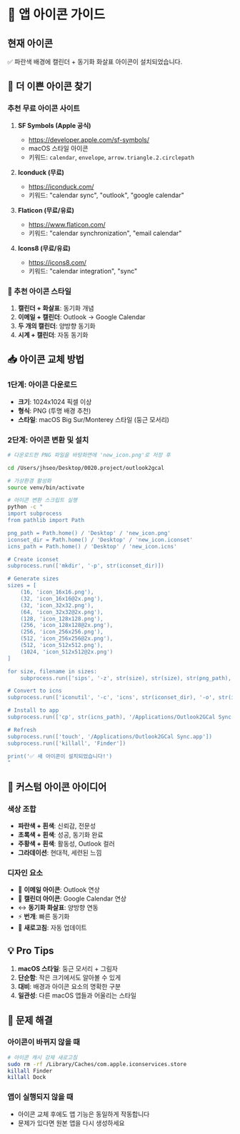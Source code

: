 # 🎨 앱 아이콘 가이드

## 현재 아이콘

✅ 파란색 배경에 캘린더 + 동기화 화살표 아이콘이 설치되었습니다.

## 🌟 더 이쁜 아이콘 찾기

### 추천 무료 아이콘 사이트

1. **SF Symbols (Apple 공식)**
   - https://developer.apple.com/sf-symbols/
   - macOS 스타일 아이콘
   - 키워드: `calendar`, `envelope`, `arrow.triangle.2.circlepath`

2. **Iconduck (무료)**
   - https://iconduck.com/
   - 키워드: "calendar sync", "outlook", "google calendar"

3. **Flaticon (무료/유료)**
   - https://www.flaticon.com/
   - 키워드: "calendar synchronization", "email calendar"

4. **Icons8 (무료/유료)**
   - https://icons8.com/
   - 키워드: "calendar integration", "sync"

### 🎯 추천 아이콘 스타일

1. **캘린더 + 화살표**: 동기화 개념
2. **이메일 + 캘린더**: Outlook → Google Calendar
3. **두 개의 캘린더**: 양방향 동기화
4. **시계 + 캘린더**: 자동 동기화

## 📥 아이콘 교체 방법

### 1단계: 아이콘 다운로드
- **크기**: 1024x1024 픽셀 이상
- **형식**: PNG (투명 배경 추천)
- **스타일**: macOS Big Sur/Monterey 스타일 (둥근 모서리)

### 2단계: 아이콘 변환 및 설치

```bash
# 다운로드한 PNG 파일을 바탕화면에 'new_icon.png'로 저장 후

cd /Users/jhseo/Desktop/0020.project/outlook2gcal

# 가상환경 활성화
source venv/bin/activate

# 아이콘 변환 스크립트 실행
python -c "
import subprocess
from pathlib import Path

png_path = Path.home() / 'Desktop' / 'new_icon.png'
iconset_dir = Path.home() / 'Desktop' / 'new_icon.iconset'
icns_path = Path.home() / 'Desktop' / 'new_icon.icns'

# Create iconset
subprocess.run(['mkdir', '-p', str(iconset_dir)])

# Generate sizes
sizes = [
    (16, 'icon_16x16.png'),
    (32, 'icon_16x16@2x.png'), 
    (32, 'icon_32x32.png'),
    (64, 'icon_32x32@2x.png'),
    (128, 'icon_128x128.png'),
    (256, 'icon_128x128@2x.png'),
    (256, 'icon_256x256.png'), 
    (512, 'icon_256x256@2x.png'),
    (512, 'icon_512x512.png'),
    (1024, 'icon_512x512@2x.png')
]

for size, filename in sizes:
    subprocess.run(['sips', '-z', str(size), str(size), str(png_path), '--out', str(iconset_dir / filename)])

# Convert to icns
subprocess.run(['iconutil', '-c', 'icns', str(iconset_dir), '-o', str(icns_path)])

# Install to app
subprocess.run(['cp', str(icns_path), '/Applications/Outlook2GCal Sync.app/Contents/Resources/AppIcon.icns'])

# Refresh
subprocess.run(['touch', '/Applications/Outlook2GCal Sync.app'])
subprocess.run(['killall', 'Finder'])

print('✅ 새 아이콘이 설치되었습니다!')
"
```

## 🎨 커스텀 아이콘 아이디어

### 색상 조합
- **파란색 + 흰색**: 신뢰감, 전문성
- **초록색 + 흰색**: 성공, 동기화 완료
- **주황색 + 흰색**: 활동성, Outlook 컬러
- **그라데이션**: 현대적, 세련된 느낌

### 디자인 요소
- 📧 **이메일 아이콘**: Outlook 연상
- 📅 **캘린더 아이콘**: Google Calendar 연상  
- ↔️ **동기화 화살표**: 양방향 연동
- ⚡ **번개**: 빠른 동기화
- 🔄 **새로고침**: 자동 업데이트

## 💡 Pro Tips

1. **macOS 스타일**: 둥근 모서리 + 그림자
2. **단순함**: 작은 크기에서도 알아볼 수 있게
3. **대비**: 배경과 아이콘 요소의 명확한 구분
4. **일관성**: 다른 macOS 앱들과 어울리는 스타일

## 🔧 문제 해결

### 아이콘이 바뀌지 않을 때
```bash
# 아이콘 캐시 강제 새로고침
sudo rm -rf /Library/Caches/com.apple.iconservices.store
killall Finder
killall Dock
```

### 앱이 실행되지 않을 때
- 아이콘 교체 후에도 앱 기능은 동일하게 작동합니다
- 문제가 있다면 원본 앱을 다시 생성하세요